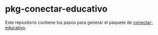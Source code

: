 # pkg-conectar-educativo

Este repositorio contiene los pasos para generar el paquete de [conectar-educativo](https://github.com/HuayraLinux/conectar-educativo).
